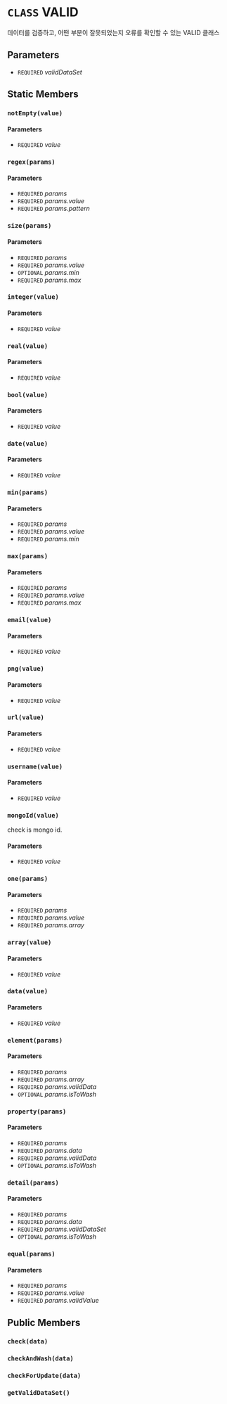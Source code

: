 # `CLASS` VALID
데이터를 검증하고, 어떤 부분이 잘못되었는지 오류를 확인할 수 있는 VALID 클래스

## Parameters
* `REQUIRED` *validDataSet*

## Static Members

### `notEmpty(value)`
#### Parameters
* `REQUIRED` *value*

### `regex(params)`
#### Parameters
* `REQUIRED` *params*
* `REQUIRED` *params.value*
* `REQUIRED` *params.pattern*

### `size(params)`
#### Parameters
* `REQUIRED` *params*
* `REQUIRED` *params.value*
* `OPTIONAL` *params.min*
* `REQUIRED` *params.max*

### `integer(value)`
#### Parameters
* `REQUIRED` *value*

### `real(value)`
#### Parameters
* `REQUIRED` *value*

### `bool(value)`
#### Parameters
* `REQUIRED` *value*

### `date(value)`
#### Parameters
* `REQUIRED` *value*

### `min(params)`
#### Parameters
* `REQUIRED` *params*
* `REQUIRED` *params.value*
* `REQUIRED` *params.min*

### `max(params)`
#### Parameters
* `REQUIRED` *params*
* `REQUIRED` *params.value*
* `REQUIRED` *params.max*

### `email(value)`
#### Parameters
* `REQUIRED` *value*

### `png(value)`
#### Parameters
* `REQUIRED` *value*

### `url(value)`
#### Parameters
* `REQUIRED` *value*

### `username(value)`
#### Parameters
* `REQUIRED` *value*

### `mongoId(value)`
check is mongo id.
#### Parameters
* `REQUIRED` *value*

### `one(params)`
#### Parameters
* `REQUIRED` *params*
* `REQUIRED` *params.value*
* `REQUIRED` *params.array*

### `array(value)`
#### Parameters
* `REQUIRED` *value*

### `data(value)`
#### Parameters
* `REQUIRED` *value*

### `element(params)`
#### Parameters
* `REQUIRED` *params*
* `REQUIRED` *params.array*
* `REQUIRED` *params.validData*
* `OPTIONAL` *params.isToWash*

### `property(params)`
#### Parameters
* `REQUIRED` *params*
* `REQUIRED` *params.data*
* `REQUIRED` *params.validData*
* `OPTIONAL` *params.isToWash*

### `detail(params)`
#### Parameters
* `REQUIRED` *params*
* `REQUIRED` *params.data*
* `REQUIRED` *params.validDataSet*
* `OPTIONAL` *params.isToWash*

### `equal(params)`
#### Parameters
* `REQUIRED` *params*
* `REQUIRED` *params.value*
* `REQUIRED` *params.validValue*

## Public Members

### `check(data)`

### `checkAndWash(data)`

### `checkForUpdate(data)`

### `getValidDataSet()`
